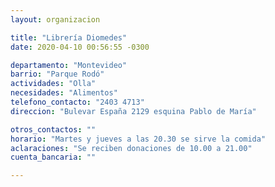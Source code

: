 ```yaml
---
layout: organizacion

title: "Librería Diomedes"
date: 2020-04-10 00:56:55 -0300

departamento: "Montevideo"
barrio: "Parque Rodó"
actividades: "Olla"
necesidades: "Alimentos"
telefono_contacto: "2403 4713"
direccion: "Bulevar España 2129 esquina Pablo de María"

otros_contactos: ""
horario: "Martes y jueves a las 20.30 se sirve la comida"
aclaraciones: "Se reciben donaciones de 10.00 a 21.00"
cuenta_bancaria: ""

---
```

